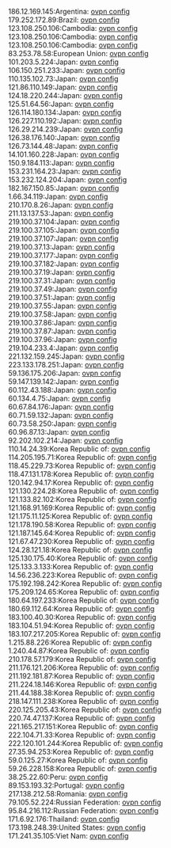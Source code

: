 186.12.169.145:Argentina: [ovpn config](vpn/186_12_169_145.ovpn)  
179.252.172.89:Brazil: [ovpn config](vpn/179_252_172_89.ovpn)  
123.108.250.106:Cambodia: [ovpn config](vpn/123_108_250_106.ovpn)  
123.108.250.106:Cambodia: [ovpn config](vpn/123_108_250_106.ovpn)  
123.108.250.106:Cambodia: [ovpn config](vpn/123_108_250_106.ovpn)  
83.253.78.58:European Union: [ovpn config](vpn/83_253_78_58.ovpn)  
101.203.5.224:Japan: [ovpn config](vpn/101_203_5_224.ovpn)  
106.150.251.233:Japan: [ovpn config](vpn/106_150_251_233.ovpn)  
110.135.102.73:Japan: [ovpn config](vpn/110_135_102_73.ovpn)  
121.86.110.149:Japan: [ovpn config](vpn/121_86_110_149.ovpn)  
124.18.220.244:Japan: [ovpn config](vpn/124_18_220_244.ovpn)  
125.51.64.56:Japan: [ovpn config](vpn/125_51_64_56.ovpn)  
126.114.180.134:Japan: [ovpn config](vpn/126_114_180_134.ovpn)  
126.227.110.192:Japan: [ovpn config](vpn/126_227_110_192.ovpn)  
126.29.214.239:Japan: [ovpn config](vpn/126_29_214_239.ovpn)  
126.38.176.140:Japan: [ovpn config](vpn/126_38_176_140.ovpn)  
126.73.144.48:Japan: [ovpn config](vpn/126_73_144_48.ovpn)  
14.101.160.228:Japan: [ovpn config](vpn/14_101_160_228.ovpn)  
150.9.184.113:Japan: [ovpn config](vpn/150_9_184_113.ovpn)  
153.231.164.23:Japan: [ovpn config](vpn/153_231_164_23.ovpn)  
153.232.124.204:Japan: [ovpn config](vpn/153_232_124_204.ovpn)  
182.167.150.85:Japan: [ovpn config](vpn/182_167_150_85.ovpn)  
1.66.34.119:Japan: [ovpn config](vpn/1_66_34_119.ovpn)  
210.170.8.26:Japan: [ovpn config](vpn/210_170_8_26.ovpn)  
211.13.137.53:Japan: [ovpn config](vpn/211_13_137_53.ovpn)  
219.100.37.104:Japan: [ovpn config](vpn/219_100_37_104.ovpn)  
219.100.37.105:Japan: [ovpn config](vpn/219_100_37_105.ovpn)  
219.100.37.107:Japan: [ovpn config](vpn/219_100_37_107.ovpn)  
219.100.37.13:Japan: [ovpn config](vpn/219_100_37_13.ovpn)  
219.100.37.177:Japan: [ovpn config](vpn/219_100_37_177.ovpn)  
219.100.37.182:Japan: [ovpn config](vpn/219_100_37_182.ovpn)  
219.100.37.19:Japan: [ovpn config](vpn/219_100_37_19.ovpn)  
219.100.37.31:Japan: [ovpn config](vpn/219_100_37_31.ovpn)  
219.100.37.49:Japan: [ovpn config](vpn/219_100_37_49.ovpn)  
219.100.37.51:Japan: [ovpn config](vpn/219_100_37_51.ovpn)  
219.100.37.55:Japan: [ovpn config](vpn/219_100_37_55.ovpn)  
219.100.37.58:Japan: [ovpn config](vpn/219_100_37_58.ovpn)  
219.100.37.86:Japan: [ovpn config](vpn/219_100_37_86.ovpn)  
219.100.37.87:Japan: [ovpn config](vpn/219_100_37_87.ovpn)  
219.100.37.96:Japan: [ovpn config](vpn/219_100_37_96.ovpn)  
219.104.233.4:Japan: [ovpn config](vpn/219_104_233_4.ovpn)  
221.132.159.245:Japan: [ovpn config](vpn/221_132_159_245.ovpn)  
223.133.178.251:Japan: [ovpn config](vpn/223_133_178_251.ovpn)  
59.136.175.206:Japan: [ovpn config](vpn/59_136_175_206.ovpn)  
59.147.139.142:Japan: [ovpn config](vpn/59_147_139_142.ovpn)  
60.112.43.188:Japan: [ovpn config](vpn/60_112_43_188.ovpn)  
60.134.4.75:Japan: [ovpn config](vpn/60_134_4_75.ovpn)  
60.67.84.176:Japan: [ovpn config](vpn/60_67_84_176.ovpn)  
60.71.59.132:Japan: [ovpn config](vpn/60_71_59_132.ovpn)  
60.73.58.250:Japan: [ovpn config](vpn/60_73_58_250.ovpn)  
60.96.87.13:Japan: [ovpn config](vpn/60_96_87_13.ovpn)  
92.202.102.214:Japan: [ovpn config](vpn/92_202_102_214.ovpn)  
110.14.24.39:Korea Republic of: [ovpn config](vpn/110_14_24_39.ovpn)  
114.205.195.71:Korea Republic of: [ovpn config](vpn/114_205_195_71.ovpn)  
118.45.229.73:Korea Republic of: [ovpn config](vpn/118_45_229_73.ovpn)  
118.47.131.178:Korea Republic of: [ovpn config](vpn/118_47_131_178.ovpn)  
120.142.94.17:Korea Republic of: [ovpn config](vpn/120_142_94_17.ovpn)  
121.130.224.28:Korea Republic of: [ovpn config](vpn/121_130_224_28.ovpn)  
121.133.82.102:Korea Republic of: [ovpn config](vpn/121_133_82_102.ovpn)  
121.168.91.169:Korea Republic of: [ovpn config](vpn/121_168_91_169.ovpn)  
121.175.11.125:Korea Republic of: [ovpn config](vpn/121_175_11_125.ovpn)  
121.178.190.58:Korea Republic of: [ovpn config](vpn/121_178_190_58.ovpn)  
121.187.145.64:Korea Republic of: [ovpn config](vpn/121_187_145_64.ovpn)  
121.67.47.230:Korea Republic of: [ovpn config](vpn/121_67_47_230.ovpn)  
124.28.121.18:Korea Republic of: [ovpn config](vpn/124_28_121_18.ovpn)  
125.130.175.40:Korea Republic of: [ovpn config](vpn/125_130_175_40.ovpn)  
125.133.3.133:Korea Republic of: [ovpn config](vpn/125_133_3_133.ovpn)  
14.56.236.223:Korea Republic of: [ovpn config](vpn/14_56_236_223.ovpn)  
175.192.198.242:Korea Republic of: [ovpn config](vpn/175_192_198_242.ovpn)  
175.209.124.65:Korea Republic of: [ovpn config](vpn/175_209_124_65.ovpn)  
180.64.197.233:Korea Republic of: [ovpn config](vpn/180_64_197_233.ovpn)  
180.69.112.64:Korea Republic of: [ovpn config](vpn/180_69_112_64.ovpn)  
183.100.40.30:Korea Republic of: [ovpn config](vpn/183_100_40_30.ovpn)  
183.104.51.94:Korea Republic of: [ovpn config](vpn/183_104_51_94.ovpn)  
183.107.217.205:Korea Republic of: [ovpn config](vpn/183_107_217_205.ovpn)  
1.215.88.226:Korea Republic of: [ovpn config](vpn/1_215_88_226.ovpn)  
1.240.44.87:Korea Republic of: [ovpn config](vpn/1_240_44_87.ovpn)  
210.178.57.179:Korea Republic of: [ovpn config](vpn/210_178_57_179.ovpn)  
211.176.121.206:Korea Republic of: [ovpn config](vpn/211_176_121_206.ovpn)  
211.192.181.87:Korea Republic of: [ovpn config](vpn/211_192_181_87.ovpn)  
211.224.18.146:Korea Republic of: [ovpn config](vpn/211_224_18_146.ovpn)  
211.44.188.38:Korea Republic of: [ovpn config](vpn/211_44_188_38.ovpn)  
218.147.111.238:Korea Republic of: [ovpn config](vpn/218_147_111_238.ovpn)  
220.125.205.43:Korea Republic of: [ovpn config](vpn/220_125_205_43.ovpn)  
220.74.47.137:Korea Republic of: [ovpn config](vpn/220_74_47_137.ovpn)  
221.165.217.151:Korea Republic of: [ovpn config](vpn/221_165_217_151.ovpn)  
222.104.71.33:Korea Republic of: [ovpn config](vpn/222_104_71_33.ovpn)  
222.120.101.244:Korea Republic of: [ovpn config](vpn/222_120_101_244.ovpn)  
27.35.94.253:Korea Republic of: [ovpn config](vpn/27_35_94_253.ovpn)  
59.0.125.27:Korea Republic of: [ovpn config](vpn/59_0_125_27.ovpn)  
59.26.228.158:Korea Republic of: [ovpn config](vpn/59_26_228_158.ovpn)  
38.25.22.60:Peru: [ovpn config](vpn/38_25_22_60.ovpn)  
89.153.193.32:Portugal: [ovpn config](vpn/89_153_193_32.ovpn)  
217.138.212.58:Romania: [ovpn config](vpn/217_138_212_58.ovpn)  
79.105.52.224:Russian Federation: [ovpn config](vpn/79_105_52_224.ovpn)  
95.84.216.112:Russian Federation: [ovpn config](vpn/95_84_216_112.ovpn)  
171.6.92.176:Thailand: [ovpn config](vpn/171_6_92_176.ovpn)  
173.198.248.39:United States: [ovpn config](vpn/173_198_248_39.ovpn)  
171.241.35.105:Viet Nam: [ovpn config](vpn/171_241_35_105.ovpn)  

